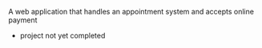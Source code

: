 A web application that handles an appointment system and accepts online payment
- project not yet completed
